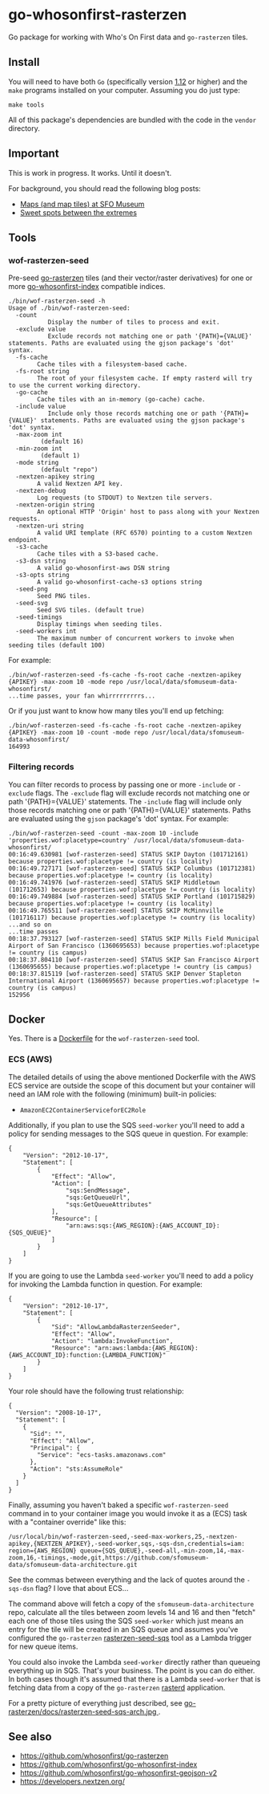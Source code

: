 # go-whosonfirst-rasterzen

Go package for working with Who's On First data and `go-rasterzen` tiles.

## Install

You will need to have both `Go` (specifically version [1.12](https://golang.org/dl/) or higher) and the `make` programs installed on your computer. Assuming you do just type:

```
make tools
```

All of this package's dependencies are bundled with the code in the `vendor` directory.

## Important

This is work in progress. It works. Until it doesn't.

For background, you should read the following blog posts:

* [Maps (and map tiles) at SFO Museum](https://millsfield.sfomuseum.org/blog/2018/07/31/maps/)
* [Sweet spots between the extremes](https://millsfield.sfomuseum.org/blog/2018/11/07/rasterzen/)

## Tools

### wof-rasterzen-seed

Pre-seed [go-rasterzen](https://github.com/whosonfirst/go-rasterzen) tiles (and their vector/raster derivatives) for one or more [go-whosonfirst-index](https://github.com/whosonfirst/go-whosonfirst-index) compatible indices.

```
./bin/wof-rasterzen-seed -h
Usage of ./bin/wof-rasterzen-seed:
  -count
    	   Display the number of tiles to process and exit.
  -exclude value
    	   Exclude records not matching one or path '{PATH}={VALUE}' statements. Paths are evaluated using the gjson package's 'dot' syntax.    	
  -fs-cache
    	Cache tiles with a filesystem-based cache.
  -fs-root string
    	The root of your filesystem cache. If empty rasterd will try to use the current working directory.
  -go-cache
    	Cache tiles with an in-memory (go-cache) cache.
  -include value
    	   Include only those records matching one or path '{PATH}={VALUE}' statements. Paths are evaluated using the gjson package's 'dot' syntax.
  -max-zoom int
    	 (default 16)
  -min-zoom int
    	 (default 1)
  -mode string
    	 (default "repo")
  -nextzen-apikey string
    	A valid Nextzen API key.
  -nextzen-debug
    	Log requests (to STDOUT) to Nextzen tile servers.
  -nextzen-origin string
    	An optional HTTP 'Origin' host to pass along with your Nextzen requests.
  -nextzen-uri string
    	A valid URI template (RFC 6570) pointing to a custom Nextzen endpoint.
  -s3-cache
    	Cache tiles with a S3-based cache.
  -s3-dsn string
    	A valid go-whosonfirst-aws DSN string
  -s3-opts string
    	A valid go-whosonfirst-cache-s3 options string
  -seed-png
    	Seed PNG tiles.
  -seed-svg
    	Seed SVG tiles. (default true)
  -seed-timings
    	Display timings when seeding tiles.
  -seed-workers int
    	The maximum number of concurrent workers to invoke when seeding tiles (default 100)
```

For example:

```
./bin/wof-rasterzen-seed -fs-cache -fs-root cache -nextzen-apikey {APIKEY} -max-zoom 10 -mode repo /usr/local/data/sfomuseum-data-whosonfirst/
...time passes, your fan whirrrrrrrrrs...
```

Or if you just want to know how many tiles you'll end up fetching:

```
./bin/wof-rasterzen-seed -fs-cache -fs-root cache -nextzen-apikey {APIKEY} -max-zoom 10 -count -mode repo /usr/local/data/sfomuseum-data-whosonfirst/
164993
```

### Filtering records

You can filter records to process by passing one or more `-include` or `-exclude` flags. The `-exclude` flag will exclude records not matching one or path '{PATH}={VALUE}' statements. The `-include` flag will include only those records matching one or path '{PATH}={VALUE}' statements. Paths are evaluated using the `gjson` package's 'dot' syntax. For example:

```
./bin/wof-rasterzen-seed -count -max-zoom 10 -include 'properties.wof:placetype=country' /usr/local/data/sfomuseum-data-whosonfirst/
00:16:49.630981 [wof-rasterzen-seed] STATUS SKIP Dayton (101712161) because properties.wof:placetype != country (is locality)
00:16:49.727171 [wof-rasterzen-seed] STATUS SKIP Columbus (101712381) because properties.wof:placetype != country (is locality)
00:16:49.741976 [wof-rasterzen-seed] STATUS SKIP Middletown (101712653) because properties.wof:placetype != country (is locality)
00:16:49.749884 [wof-rasterzen-seed] STATUS SKIP Portland (101715829) because properties.wof:placetype != country (is locality)
00:16:49.765511 [wof-rasterzen-seed] STATUS SKIP McMinnville (101716117) because properties.wof:placetype != country (is locality)
...and so on
...time passes
00:18:37.793127 [wof-rasterzen-seed] STATUS SKIP Mills Field Municipal Airport of San Francisco (1360695653) because properties.wof:placetype != country (is campus)
00:18:37.804110 [wof-rasterzen-seed] STATUS SKIP San Francisco Airport (1360695655) because properties.wof:placetype != country (is campus)
00:18:37.815119 [wof-rasterzen-seed] STATUS SKIP Denver Stapleton International Airport (1360695657) because properties.wof:placetype != country (is campus)
152956
```

## Docker

Yes. There is a [Dockerfile](Dockerfile) for the `wof-rasterzen-seed` tool.

### ECS (AWS)

The detailed details of using the above mentioned Dockerfile with the AWS ECS service are outside the scope of this document but your container will need an IAM role with the following (minimum) built-in policies:

* `AmazonEC2ContainerServiceforEC2Role`

Additionally, if you plan to use the SQS `seed-worker` you'll need to add a policy for sending messages to the SQS queue in question. For example:

```
{
    "Version": "2012-10-17",
    "Statement": [
        {
            "Effect": "Allow",
            "Action": [
                "sqs:SendMessage",
                "sqs:GetQueueUrl",
                "sqs:GetQueueAttributes"
            ],
            "Resource": [
                "arn:aws:sqs:{AWS_REGION}:{AWS_ACCOUNT_ID}:{SQS_QUEUE}"
            ]
        }
    ]
}
```

If you are going to use the Lambda `seed-worker` you'll need to add a policy for invoking the Lambda function in question. For example:

```
{
    "Version": "2012-10-17",
    "Statement": [
        {
            "Sid": "AllowLambdaRasterzenSeeder",
            "Effect": "Allow",
            "Action": "lambda:InvokeFunction",
            "Resource": "arn:aws:lambda:{AWS_REGION}:{AWS_ACCOUNT_ID}:function:{LAMBDA_FUNCTION}"
        }
    ]
}
```

Your role should have the following trust relationship:

```
{
  "Version": "2008-10-17",
  "Statement": [
    {
      "Sid": "",
      "Effect": "Allow",
      "Principal": {
        "Service": "ecs-tasks.amazonaws.com"
      },
      "Action": "sts:AssumeRole"
    }
  ]
}
```

Finally, assuming you haven't baked a specific `wof-rasterzen-seed` command in to your container image you would invoke it as a (ECS) task with a "container override" like this:

```
/usr/local/bin/wof-rasterzen-seed,-seed-max-workers,25,-nextzen-apikey,{NEXTZEN_APIKEY},-seed-worker,sqs,-sqs-dsn,credentials=iam: region={AWS_REGION} queue={SQS_QUEUE},-seed-all,-min-zoom,14,-max-zoom,16,-timings,-mode,git,https://github.com/sfomuseum-data/sfomuseum-data-architecture.git
```

See the commas between everything and the lack of quotes around the `-sqs-dsn` flag? I love that about ECS...

The command above will fetch a copy of the `sfomuseum-data-architecture` repo, calculate all the tiles between zoom levels 14 and 16 and then "fetch" each one of those tiles using the SQS `seed-worker` which just means an entry for the tile will be created in an SQS queue and assumes you've configured the `go-rasterzen` [rasterzen-seed-sqs](https://github.com/whosonfirst/go-rasterzen/blob/master/cmd/rasterzen-seed-sqs/main.go) tool as a Lambda trigger for new queue items.

You could also invoke the Lambda `seed-worker` directly rather than queueing everything up in SQS. That's your business. The point is you can do either. In both cases though it's assumed that there is a Lambda `seed-worker` that is fetching data from a copy of the `go-rasterzen` [rasterd](https://github.com/whosonfirst/go-rasterzen#rasterd) application.

For a pretty picture of everything just described, see [go-rasterzen/docs/rasterzen-seed-sqs-arch.jpg ](https://github.com/whosonfirst/go-rasterzen/blob/master/docs/rasterzen-seed-sqs-arch.jpg).



## See also

* https://github.com/whosonfirst/go-rasterzen
* https://github.com/whosonfirst/go-whosonfirst-index
* https://github.com/whosonfirst/go-whosonfirst-geojson-v2
* https://developers.nextzen.org/